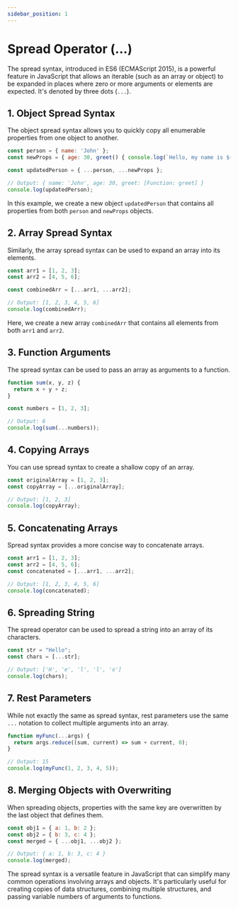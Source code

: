 ```yaml
---
sidebar_position: 1
---
```


# Spread Operator (...)

The spread syntax, introduced in ES6 (ECMAScript 2015), is a powerful feature in JavaScript that allows an iterable (such as an array or object) to be expanded in places where zero or more arguments or elements are expected. It's denoted by three dots (`...`).

## 1. Object Spread Syntax

The object spread syntax allows you to quickly copy all enumerable properties from one object to another.

```javascript
const person = { name: 'John' };
const newProps = { age: 30, greet() { console.log(`Hello, my name is ${this.name}`); } };

const updatedPerson = { ...person, ...newProps };

// Output: { name: 'John', age: 30, greet: [Function: greet] }
console.log(updatedPerson);
```

In this example, we create a new object `updatedPerson` that contains all properties from both `person` and `newProps` objects.

## 2. Array Spread Syntax

Similarly, the array spread syntax can be used to expand an array into its elements.

```javascript
const arr1 = [1, 2, 3];
const arr2 = [4, 5, 6];

const combinedArr = [...arr1, ...arr2];

// Output: [1, 2, 3, 4, 5, 6]
console.log(combinedArr);
```

Here, we create a new array `combinedArr` that contains all elements from both `arr1` and `arr2`.

## 3. Function Arguments

The spread syntax can be used to pass an array as arguments to a function.

```javascript
function sum(x, y, z) {
  return x + y + z;
}

const numbers = [1, 2, 3];

// Output: 6
console.log(sum(...numbers));
```

## 4. Copying Arrays

You can use spread syntax to create a shallow copy of an array.

```javascript
const originalArray = [1, 2, 3];
const copyArray = [...originalArray];

// Output: [1, 2, 3]
console.log(copyArray);
```

## 5. Concatenating Arrays

Spread syntax provides a more concise way to concatenate arrays.

```javascript
const arr1 = [1, 2, 3];
const arr2 = [4, 5, 6];
const concatenated = [...arr1, ...arr2];

// Output: [1, 2, 3, 4, 5, 6]
console.log(concatenated);
```

## 6. Spreading String

The spread operator can be used to spread a string into an array of its characters.

```javascript
const str = "Hello";
const chars = [...str];

// Output: ['H', 'e', 'l', 'l', 'o']
console.log(chars);
```

## 7. Rest Parameters

While not exactly the same as spread syntax, rest parameters use the same `...` notation to collect multiple arguments into an array.

```javascript
function myFunc(...args) {
  return args.reduce((sum, current) => sum + current, 0);
}

// Output: 15
console.log(myFunc(1, 2, 3, 4, 5));
```

## 8. Merging Objects with Overwriting

When spreading objects, properties with the same key are overwritten by the last object that defines them.

```javascript
const obj1 = { a: 1, b: 2 };
const obj2 = { b: 3, c: 4 };
const merged = { ...obj1, ...obj2 };

// Output: { a: 1, b: 3, c: 4 }
console.log(merged);
```

The spread syntax is a versatile feature in JavaScript that can simplify many common operations involving arrays and objects. It's particularly useful for creating copies of data structures, combining multiple structures, and passing variable numbers of arguments to functions.
